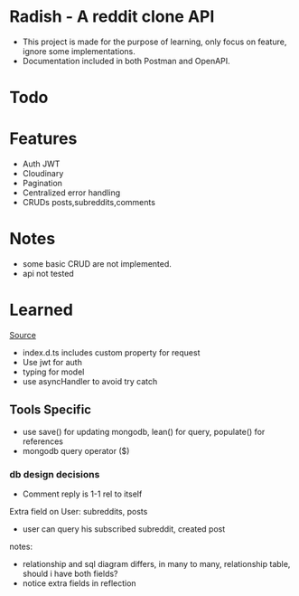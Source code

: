 
# Radish - A reddit clone API  
- This project is made for the purpose of learning, only focus on feature, ignore some implementations. 
- Documentation included in both Postman and OpenAPI. 
# Todo


# Features
- Auth JWT 
- Cloudinary 
- Pagination 
- Centralized error handling 
- CRUDs posts,subreddits,comments
# Notes 
- some basic CRUD are not implemented. 
- api not tested
# Learned
[Source](https://github.com/amand33p/reddish#reddish---a-reddit-clone---mern)

- index.d.ts includes custom property for request
- Use jwt for auth
- typing for model
- use asyncHandler to avoid try catch
## Tools Specific
- use save() for updating mongodb, lean() for query, populate() for references
- mongodb query operator ($)

### db design decisions 
- Comment reply is 1-1 rel to itself  

Extra field on User: subreddits, posts
- user can query his subscribed subreddit, created post  

notes: 
- relationship and sql diagram differs, in many to many, relationship table, should 
i have both fields?  
- notice extra fields in reflection





